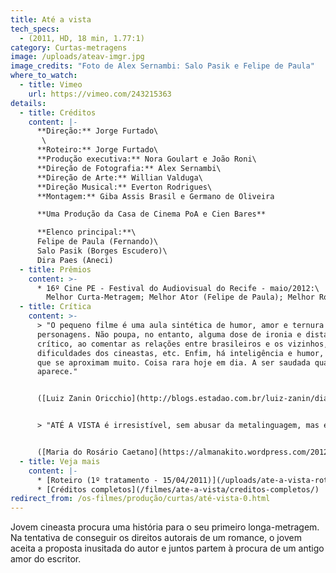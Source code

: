 ```yaml
---
title: Até a vista
tech_specs:
  - (2011, HD, 18 min, 1.77:1)
category: Curtas-metragens
image: /uploads/ateav-imgr.jpg
image_credits: "Foto de Alex Sernambi: Salo Pasik e Felipe de Paula"
where_to_watch:
  - title: Vimeo
    url: https://vimeo.com/243215363
details:
  - title: Créditos
    content: |-
      **Direção:** Jorge Furtado\
       \
      **Roteiro:** Jorge Furtado\
      **Produção executiva:** Nora Goulart e João Roni\
      **Direção de Fotografia:** Alex Sernambi\
      **Direção de Arte:** Willian Valduga\
      **Direção Musical:** Everton Rodrigues\
      **Montagem:** Giba Assis Brasil e Germano de Oliveira

      **Uma Produção da Casa de Cinema PoA e Cien Bares**

      **Elenco principal:**\
      Felipe de Paula (Fernando)\
      Salo Pasik (Borges Escudero)\
      Dira Paes (Aneci)
  - title: Prêmios
    content: >-
      * 16º Cine PE - Festival do Audiovisual do Recife - maio/2012:\
        Melhor Curta-Metragem; Melhor Ator (Felipe de Paula); Melhor Roteiro; Melhor Música
  - title: Crítica
    content: >-
      > "O pequeno filme é uma aula sintética de humor, amor e ternura pelos
      personagens. Não poupa, no entanto, alguma dose de ironia e distanciamento
      crítico, ao comentar as relações entre brasileiros e os vizinhos, as
      dificuldades dos cineastas, etc. Enfim, há inteligência e humor, termos
      que se aproximam muito. Coisa rara hoje em dia. A ser saudada quando
      aparece."


      ([Luiz Zanin Oricchio](http://blogs.estadao.com.br/luiz-zanin/diario-do-cine-pe-2012-a-inteligencia-de-jorge-furtado/), blog Estadão, 29/04/2012)


      > "ATÉ A VISTA é irresistível, sem abusar da metalinguagem, mas esbanjando bom humor. (...) A preocupação do jovem cineasta em pedir recibo para prestação de contas (até à prostituta) arrancou gargalhadas gerais. Um filme simpático, inteligente, um saboroso diálogo Brasil-Argentina."


      ([Maria do Rosário Caetano](https://almanakito.wordpress.com/2012/05/07/cine-pe-2012-balanco-da-xvi-edicao-do-fest-recifolinda-2/), blog Almanakito, 07/05/2012)
  - title: Veja mais
    content: |-
      * [R﻿oteiro (1º tratamento - 15/04/2011)](/uploads/ate-a-vista-rot.pdf)
      * [C﻿réditos completos](/filmes/ate-a-vista/creditos-completos/)
redirect_from: /os-filmes/produção/curtas/até-vista-0.html
---
```

Jovem cineasta procura uma história para o seu primeiro longa-metragem. Na tentativa de conseguir os direitos autorais de um romance, o jovem aceita a proposta inusitada do autor e juntos partem à procura de um antigo amor do escritor.
